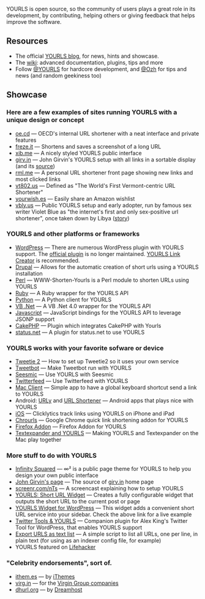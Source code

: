 YOURLS is open source, so the community of users plays a great role in its development, by contributing, helping others or giving feedback that helps improve the software.

## Resources

*   The official [YOURLS blog](http://blog.yourls.org), for news, hints and showcase.
*   The [wiki](http://yourls.org/wiki): advanced documentation, plugins, tips and more
*   Follow [@YOURLS](https://twitter.com/YOURLS) for hardcore development, and [@Ozh](https://twitter.com/ozh) for tips and news (and random geekiness too)

## Showcase

### Here are a few examples of sites running YOURLS with a unique design or concept

*   [oe.cd](http://oe.cd/) &mdash; 
	OECD's internal URL shortener with a neat interface and private features
*   [freze.it](http://freze.it/) &mdash; 
	Shortens and saves a screenshot of a long URL
*   [xib.me](http://xib.me/) &mdash; 
	A nicely styled YOURLS public interface
*   [girv.in](http://girv.in/) &mdash; 
	John Girvin's YOURLS setup with all links in a sortable display (and its [source](https://github.com/johngirvin/yourls-index-page))
*   [rml.me](http://rml.me/) &mdash; 
	A personal URL shortener front page showing new links and most clicked links
*   [vt802.us](http://vt802.us/) &mdash; 
	Defined as "The World's First Vermont-centric URL Shortener"
*   [yourwish.es](http://yourwish.es/) &mdash; 
	Easily share an Amazon wishlist
*   [vbly.us](http://vbly.us) &mdash; 
	Public YOURLS setup and early adopter, run by famous sex writer Violet Blue as "the internet's first and only sex-positive url shortener", once taken down by Libya ([story](http://www.readwriteweb.com/archives/libya_shuts_down_vbly_bitly_owly_next.php))

### YOURLS and other platforms or frameworks

*   [WordPress](http://wordpress.org/extend/plugins/search.php?q=yourls) &mdash; 
	There are numerous WordPress plugin with YOURLS support. The [official plugin](http://wordpress.org/extend/plugins/yourls-wordpress-to-twitter/) is no longer maintained. [YOURLS Link Creator](http://wordpress.org/extend/plugins/yourls-link-creator/) is recommended.
*   [Drupal](http://drupal.org/project/yourls) &mdash; 
	Allows for the automatic creation of short urls using a YOURLS installation
*   [Perl](http://github.com/pjain/WWW-Shorten-Yourls) &mdash; 
	WWW-Shorten-Yourls is a Perl module to shorten URLs using YOURLS
*   [Ruby](https://github.com/threestage/yourls) &mdash; 
	A Ruby wrapper for the YOURLS API
*   [Python](http://tflink.github.com/python-yourls/) &mdash; 
	A Python client for YOURLS
*   [VB .Net](http://www.nugardt.com/open-source/yourls-api/) &mdash; 
	A VB .Net 4.0 wrapper for the YOURLS API</li>
*   [Javascript](http://neocotic.com/yourls-api/) &mdash; 
	JavaScript bindings for the YOURLS API to leverage JSONP support
*   [CakePHP](https://github.com/driflash/CakePHP-YOURLS-Plugin) &mdash; 
	Plugin which integrates CakePHP with Yourls
*   [status.net](https://github.com/rthees/yourls-status-net) &mdash; 
	A plugin for status.net to use YOURLS

### YOURLS works with your favorite sofware or device

*   [Tweetie 2](http://www.eugenegordin.com/etc/how-to-use-your-custom-yourls-shortener-with-tweetie-2.html) &mdash; 
	How to set up Tweetie2 so it uses your own service
*   [Tweetbot](http://2fatdads.com/2012/02/how-to-make-yourls-org-work-in-tweetbot/) &mdash; 
	Make Tweetbot run with YOURLS
*   [Seesmic](http://christophe.rousee.fr/plugin-yourls-pour-seesmic-desktop-2) &mdash; 
	Use YOURLS with Seesmic
*   [Twitterfeed](http://blog.yourls.org/2011/09/how-to-use-twitterfeed-with-your-custom-yourls-url-shortener/) &mdash; 
	Use Twitterfeed with YOURLS
*   [Mac Client](http://timi.im/app/) &mdash; 
	Simple app to have a global keyboard shortcut send a link to YOURLS
*   Android: [URLy](https://play.google.com/store/apps/details?id=com.mndroid.apps.urly) and [URL Shortener](https://play.google.com/store/apps/details?id=de.keineantwort.android.urlshortener) &mdash; 
	Android apps that plays nice with YOURLS
*   [iOS](http://itunes.apple.com/us/app/clicklytics-track-clicks-on/id444008024?mt=8) &mdash; 
	Clicklytics track links using YOURLS on iPhone and iPad
*   [Chrourls](https://github.com/ukoms/Chrourls) &mdash; 
	Google Chrome quick link shortening addon for YOURLS
*   [Firefox Addon](https://addons.mozilla.org/en-us/firefox/addon/yourls-shortener/) &mdash; 
	Firefox Addon for YOURLS
*   [Textexpander and YOURLS](http://www.chrismarquardt.com/blog.php?id=7952283233607249761) &mdash; 
	Making YOURLS and Textexpander on the Mac play together

### More stuff to do with YOURLS

*   [Infinity Squared](https://github.com/tomslominski/infinity-squared) &mdash; 
	&#8734;&sup2; is a public page theme for YOURLS to help you design your own public interface
*   [John Girvin's page](https://github.com/johngirvin/yourls-index-page) &mdash; 
	The source of [girv.in](http://girv.in/) home page
*   [screenr.com/nTs](http://screenr.com/nTs) &mdash; 
	A screencast explaining how to setup YOURLS
*   [YOURLS: Short URL Widget](http://v007.me/836) &mdash; 
	Creates a fully configurable widget that outputs the short URL to the current post or page
*   [YOURLS Widget for WordPress](http://foolrulez.org/blog/2009/09/yourls-widget-released) &mdash; 
	This widget adds a convenient short URL service into your sidebar. Check the above link for a live example
*   [Twitter Tools & YOURLS](http://www.stewartallen.org/2010/08/yourls-twitter-tools-wordpress-plugin/) &mdash; 
	Companion plugin for Alex King's Twitter Tool for WordPress, that enables YOURLS support
*   [Export URLS as text list](http://code.google.com/p/yourls/issues/detail?id=137) &mdash; 
	A simple script to list all URLs, one per line, in plain text (for using as an indexer config file, for example)
*   YOURLS featured on [Lifehacker](http://lifehacker.com/5335216/make-your-own-url-shortening-service)

### "Celebrity endorsements", sort of.

*   [ithem.es](http://ithem.es/) &mdash;  by [iThemes](http://www.ithemes.com/)
*   [virg.in](http://virg.in/) &mdash;  for the [Virgin Group companies](http://www.virgin.com/)
*   [dhurl.org](http://dhurl.org/) &mdash;  by [Dreamhost](http://yourls.org/dreamhost)